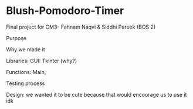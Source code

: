 # Blush-Pomodoro-Timer
Final project for CM3- Fahnam Naqvi & Siddhi Pareek (BOS 2)

Purpose

Why we made it

Libraries:
GUI: Tkinter (why?)

Functions: Main, 

Testing process

Design: we wanted it to be cute because that would encourage us to use it idk
